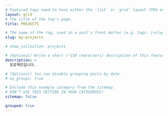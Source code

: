 ```yaml
---
# Featured tags need to have either the `list` or `grid` layout (PRO only).
layout: grid
# The title of the tag's page.
title: PROJECTS

# The name of the tag, used in a post's front matter (e.g. tags: [<slug>]).
slug: my-projects

# show_collection: projects

# (Optional) Write a short (~150 characters) description of this featured tag.
description: >
  프로젝트입니다.

# (Optional) You can disable grouping posts by date.
# no_groups: true

# Exclude this example category from the sitemap.
# DON'T USE THIS SETTING IN YOUR CATEGORIES!
sitemap: false

grouped: true
---
```

